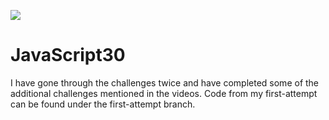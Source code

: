 ![](https://javascript30.com/images/JS3-social-share.png)

# JavaScript30

I have gone through the challenges twice and have completed some of the additional challenges mentioned in the videos. Code from my first-attempt can be found under the first-attempt branch.
